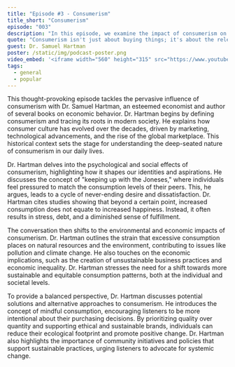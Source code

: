 ```yaml
---
title: "Episode #3 - Consumerism"
title_short: "Consumerism"
episode: "003"
description: "In this episode, we examine the impact of consumerism on our lives and society, featuring insights from economist and author Dr. Samuel Hartman."
quote: "Consumerism isn't just about buying things; it's about the relentless pursuit of more, often at the expense of our happiness and well-being."
guest: Dr. Samuel Hartman
poster: /static/img/podcast-poster.png
video_embed: '<iframe width="560" height="315" src="https://www.youtube.com/embed/TiXOQn7z9Hg?si=KFApWPZ3uumYWJY2" title="YouTube video player" frameborder="0" allow="accelerometer; autoplay; clipboard-write; encrypted-media; gyroscope; picture-in-picture; web-share" referrerpolicy="strict-origin-when-cross-origin" allowfullscreen></iframe>'
tags:
  - general
  - popular
---
```


This thought-provoking episode tackles the pervasive influence of consumerism with Dr. Samuel Hartman, an esteemed economist and author of several books on economic behavior. Dr. Hartman begins by defining consumerism and tracing its roots in modern society. He explains how consumer culture has evolved over the decades, driven by marketing, technological advancements, and the rise of the global marketplace. This historical context sets the stage for understanding the deep-seated nature of consumerism in our daily lives.

Dr. Hartman delves into the psychological and social effects of consumerism, highlighting how it shapes our identities and aspirations. He discusses the concept of "keeping up with the Joneses," where individuals feel pressured to match the consumption levels of their peers. This, he argues, leads to a cycle of never-ending desire and dissatisfaction. Dr. Hartman cites studies showing that beyond a certain point, increased consumption does not equate to increased happiness. Instead, it often results in stress, debt, and a diminished sense of fulfillment.

The conversation then shifts to the environmental and economic impacts of consumerism. Dr. Hartman outlines the strain that excessive consumption places on natural resources and the environment, contributing to issues like pollution and climate change. He also touches on the economic implications, such as the creation of unsustainable business practices and economic inequality. Dr. Hartman stresses the need for a shift towards more sustainable and equitable consumption patterns, both at the individual and societal levels.

To provide a balanced perspective, Dr. Hartman discusses potential solutions and alternative approaches to consumerism. He introduces the concept of mindful consumption, encouraging listeners to be more intentional about their purchasing decisions. By prioritizing quality over quantity and supporting ethical and sustainable brands, individuals can reduce their ecological footprint and promote positive change. Dr. Hartman also highlights the importance of community initiatives and policies that support sustainable practices, urging listeners to advocate for systemic change.
